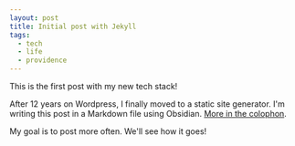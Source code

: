 ```yaml
---
layout: post
title: Initial post with Jekyll
tags:
  - tech
  - life
  - providence
---
```

This is the first post with my new tech stack!

After 12 years on Wordpress, I finally moved to a static site generator. I'm writing this post in a Markdown file using Obsidian. [More in the colophon](/colophon).

My goal is to post more often. We'll see how it goes!